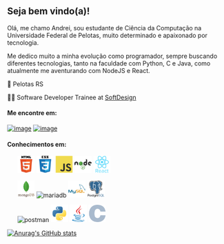 ## Seja bem vindo(a)!

Olá, me chamo Andrei, sou estudante de Ciência da Computação na Universidade Federal de Pelotas, muito determinado e apaixonado por tecnologia. 

Me dedico muito a minha evolução como programador, sempre buscando diferentes tecnologias, tanto na faculdade com Python, C e Java, como atualmente me aventurando com NodeJS e React.

 📍   Pelotas RS
 
 
 
 👨‍💻   Software Developer Trainee at [SoftDesign](https://softdesign.com.br/)

#### Me encontre em: 
[![image](https://img.shields.io/badge/LinkedIn-0077B5?style=for-the-badge&logo=linkedin&logoColor=white)](https://www.linkedin.com/in/asmajada)        [![image](https://img.shields.io/badge/Gmail-D14836?style=for-the-badge&logo=gmail&logoColor=white)](mailto:andreimajada@gmail.com)

#### Conhecimentos em:
<ul>
 <img src="https://raw.githubusercontent.com/devicons/devicon/master/icons/html5/html5-original-wordmark.svg" alt="html5" width="40" height="40"/>  
 <img src="https://raw.githubusercontent.com/devicons/devicon/master/icons/css3/css3-original-wordmark.svg" alt="css3" width="40" height="40"/>
   <img src="https://raw.githubusercontent.com/devicons/devicon/master/icons/javascript/javascript-original.svg" alt="javascript" width="40" height="40"/>  
     <img src="https://raw.githubusercontent.com/devicons/devicon/master/icons/nodejs/nodejs-original-wordmark.svg" alt="nodejs" width="40" height="40"/> 
   <img src="https://raw.githubusercontent.com/devicons/devicon/master/icons/react/react-original-wordmark.svg" alt="react" width="40" height="40"/>
</ul>
<ul>
   <img src="https://raw.githubusercontent.com/devicons/devicon/master/icons/mongodb/mongodb-original-wordmark.svg" alt="mongodb" width="40" height="40"/> 
  <img src="https://www.vectorlogo.zone/logos/mariadb/mariadb-icon.svg" alt="mariadb" width="40" height="40"/> 
  <img src="https://raw.githubusercontent.com/devicons/devicon/master/icons/mysql/mysql-original-wordmark.svg" alt="mysql" width="40" height="40"/>  
   <img src="https://raw.githubusercontent.com/devicons/devicon/master/icons/postgresql/postgresql-original-wordmark.svg" alt="postgresql" width="40" height="40"/>  
</ul>
<ul>
   <img src="https://www.vectorlogo.zone/logos/getpostman/getpostman-icon.svg" alt="postman" width="40" height="40"/>  
   <img src="https://raw.githubusercontent.com/devicons/devicon/master/icons/python/python-original.svg" alt="python" width="40" height="40"/> 
   <img src="https://raw.githubusercontent.com/devicons/devicon/master/icons/java/java-original.svg" alt="java" width="40" height="40"/> 
   <img src="https://raw.githubusercontent.com/devicons/devicon/master/icons/c/c-original.svg" alt="c" width="40" height="40"/>
</ul>

[![Anurag's GitHub stats](https://github-readme-stats.vercel.app/api?username=Andrei-Majada)](https://github.com/anuraghazra/github-readme-stats)
